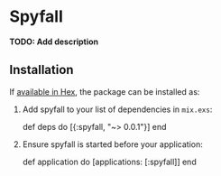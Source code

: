 # Spyfall

**TODO: Add description**

## Installation

If [available in Hex](https://hex.pm/docs/publish), the package can be installed as:

  1. Add spyfall to your list of dependencies in `mix.exs`:

        def deps do
          [{:spyfall, "~> 0.0.1"}]
        end

  2. Ensure spyfall is started before your application:

        def application do
          [applications: [:spyfall]]
        end

